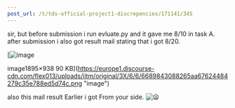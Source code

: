 ```yaml
---
post_url: /t/tds-official-project1-discrepencies/171141/345
---
```

sir, but before submission i run evluate.py and it gave me 8/10 in task A. after submission i also got result mail stating that i got 8/20.  

[![image](https://europe1.discourse-cdn.com/flex013/uploads/iitm/optimized/3X/6/6/6689843088265aa67624484279c35e788ed5d74c_2_690x341.png)

image1895×938 90 KB](https://europe1.discourse-cdn.com/flex013/uploads/iitm/original/3X/6/6/6689843088265aa67624484279c35e788ed5d74c.png "image")

  
also this mail result Earlier i got From your side. ![:frowning:](https://emoji.discourse-cdn.com/google/frowning.png?v=14 ":frowning:")